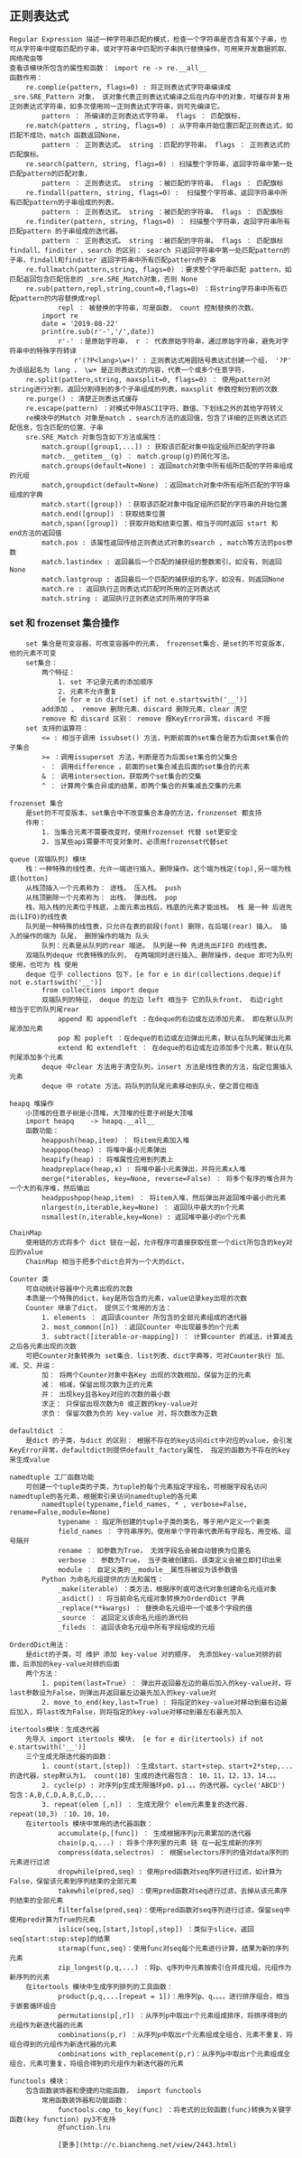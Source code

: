 ## 正则表达式
	Regular Expression 描述一种字符串匹配的模式，检查一个字符串是否含有某个子串，也可从字符串中提取匹配的子串，或对字符串中匹配的子串执行替换操作，可用来开发数据抓取、网络爬虫等
	查看该模块所包含的属性和函数： import re -> re.__all__
	函数作用：
		re.complie(pattern, flags=0) : 将正则表达式字符串编译成 _sre.SRE_Pattern 对象， 该对象代表正则表达式编译之后在内存中的对象，可缓存并复用正则表达式字符串，如多次使用同一正则表达式字符串，则可先编译它。
			pattern ： 所编译的正则表达式字符串， flags ： 匹配旗标，
		re.match(pattern , string, flags=0) : 从字符串开始位置匹配正则表达式，如匹配不成功，match 函数返回None，
			pattern ： 正则表达式。 string ：匹配的字符串。 flags ： 正则表达式的匹配旗标。
		re.search(pattern, string, flags=0) : 扫描整个字符串，返回字符串中第一处匹配pattern的匹配对象，
			pattern ： 正则表达式。 string ：被匹配的字符串。 flags ： 匹配旗标
		re.findall(pattern, string, flags=0) :  扫描整个字符串，返回字符串中所有匹配pattern的子串组成的列表。 
			pattern ： 正则表达式。 string ：被匹配的字符串。 flags ： 匹配旗标
		re.finditer(pattern, string, flags=0) ： 扫描整个字符串，返回字符串所有匹配pattern 的子串组成的迭代器。
			pattern ： 正则表达式。 string ：被匹配的字符串。 flags ： 匹配旗标
	findall、finditer 、search 的区别： search 只返回字符串中第一处匹配pattern的子串，findall和finditer 返回字符串中所有匹配pattern的子串
		re.fullmatch(pattern,string, flags=0) ：要求整个字符串匹配 pattern，如匹配返回包含匹配信息的 _sre.SRE_Match对象，否则 None
		re.sub(pattern,repl,string,count=0,flags=0) ：将string字符串中所有匹配pattern的内容替换成repl
				repl ： 被替换的字符串，可是函数， count 控制替换的次数。
			import re
			date = '2019-08-22'
			print(re.sub(r'-','/',date))
				r'-' ：是原始字符串， r ： 代表原始字符串，通过原始字符串，避免对字符串中的特殊字符转译
					r'(?P<lang>\w+)' : 正则表达式用圆括号表达式创建一个组， '?P' 为该组起名为 lang ， \w+ 是正则表达式的内容，代表一个或多个任意字符，
		re.split(pattern,string, maxsplit=0, flags=0) ： 使用pattern对string进行分割，返回分割得到的多个子串组成的列表，maxsplit 参数控制分割的次数
		re.purge() : 清楚正则表达式缓存
		re.escape(pattern) ：对模式中除ASCII字符、数值、下划线之外的其他字符转义
		re模块中的Match 对象是match 、search方法的返回值，包含了详细的正则表达式匹配信息，包含匹配的位置、子串
		sre.SRE_Match 对象包含如下方法或属性：
			match.group([group1,...]) : 获取该匹配对象中指定组所匹配的字符串
			match.__getitem__(g) ： match.group(g)的简化写法。
			match.groups(default=None) : 返回match对象中所有组所匹配的字符串组成的元组
			match,groupdict(default=None) ：返回match对象中所有组所匹配的字符串组成的字典
			match.start([group]) ：获取该匹配对象中指定组所匹配的字符串的开始位置
			match.end([group]) ：获取结束位置
			match,span([group]) ：获取开始和结束位置，相当于同时返回 start 和 end方法的返回值
			match.pos : 该属性返回传给正则表达式对象的search , match等方法的pos参数
			match.lastindex : 返回最后一个匹配的捕获组的整数索引，如没有，则返回None
			match.lastgroup : 返回最后一个匹配的捕获组的名字，如没有，则返回None
			match.re : 返回执行正则表达式匹配时所用的正则表达式
			match.string : 返回执行正则表达式时所用的字符串

### set 和 frozenset 集合操作
		set 集合是可变容器，可改变容器中的元素， frozenset集合，是set的不可变版本，他的元素不可变
		set集合：
			两个特征：
				1. set 不记录元素的添加顺序
				2. 元素不允许重复
				[e for e in dir(set) if not e.startswith('__')]
			add添加 、 remove 删除元素、discard 删除元素、clear 清空 
			remove 和 discard 区别： remove 报KeyError异常。discard 不报
		set 支持的运算符：
			<= : 相当于调用 issubset() 方法，判断前面的set集合是否为后面set集合的子集合
			>= ：调用issuperset 方法，判断是否为后面set集合的父集合
			- ： 调用difference ，前面的set集合减去后面的set集合的元素
			& ： 调用intersection，获取两个set集合的交集
			^ ： 计算两个集合异或的结果，即两个集合的并集减去交集的元素

	frozenset 集合
		是set的不可变版本，set集合中不改变集合本身的方法，fronzenset 都支持
		作用：
			1. 当集合元素不需要改变时，使用frozenset 代替 set更安全
			2. 当某些api需要不可变对象时，必须用frozenset代替set
	
	queue (双端队列) 模块
		栈：一种特殊的线性表，允许一端进行插入、删除操作。这个端为栈定(top),另一端为栈底(botton)
		从栈顶插入一个元素称为： 进栈， 压入栈。 push 
		从栈顶删除一个元素称为： 出栈， 弹出栈。 pop
		栈，陷入栈的元素位于栈底，上面元素出栈后，栈底的元素才能出栈。 栈 是一种 后进先出(LIFO)的线性表 
		队列是一种特殊的线性表，只允许在表的前段(font) 删除，在后端(rear) 插入。 插入的操作的端为 队尾， 删除操作的端为 队头
			队列：元素是从队列的rear 端进。 队列是一种 先进先出FIFO 的线性表。 
		双端队列deque 代表特殊的队列， 在两端同时进行插入、删除操作，deque 即可为队列使用，也可为 栈 使用
		deque 位于 collections 包下，[e for e in dir(collections.deque)if not e.startswith('__')]
			from collections import deque
			双端队列的特征， deque 的左边 left 相当于 它的队头front， 右边right 相当于它的队列尾rear
				append 和 appendleft ：在deque的右边或左边添加元素， 即在默认队列尾添加元素
				pop 和 popleft ：在deque的右边或左边弹出元素，默认在队列尾弹出元素
				extend 和 extendleft ： 在deque的右边或左边添加多个元素，默认在队列尾添加多个元素
			deque 中clear 方法用于清空队列，insert 方法是线性表的方法，指定位置插入元素
			deque 中 rotate 方法。将队列的队尾元素移动到队头，使之首位相连

	heapq 堆操作
		小顶堆的任意子树是小顶堆，大顶堆的任意子树是大顶堆
		import heapq	-> heapq.__all__
		函数功能：
			heappush(heap,item) ： 将item元素加入堆
			heappop(heap) : 将堆中最小元素弹出
			heapify(heap) : 将堆属性应用到列表上
			headpreplace(heap,x) : 将堆中最小元素弹出，并将元素x入堆
			merge(*iterables, key=None, reverse=False) ： 将多个有序的堆合并为一个大的有序堆，然后输出
			headppushpop(heap,item) ： 将item入堆，然后弹出并返回堆中最小的元素
			nlargest(n,iterable,key=None) ： 返回队中最大的n个元素
			nsmallest(n,iterable,key=None) : 返回堆中最小的n个元素
		
	ChainMap
		使用链的方式将多个 dict 链在一起，允许程序可直接获取任意一个dict所包含的key对应的value
		ChainMap 相当于把多个dict合并为一个大的dict，
	
	Counter 类
		可自动统计容器中个元素出现的次数
		本质是一个特殊的dict，key是所包含的元素，value记录key出现的次数 
		Counter 继承了dict， 提供三个常用的方法：
			1. elements ： 返回该counter 所包含的全部元素组成的迭代器
			2. most_common([n]) ：返回Counter 中出现最多的n个元素
			3. subtract([iterable-or-mapping]) ： 计算counter 的减法，计算减去之后各元素出现的次数
		可把Counter对象转换为 set集合、list列表、dict字典等，可对Counter执行 加、减、交、并运：
			加： 将两个Counter对象中各Key 出现的次数相加，保留为正的元素
			减： 相减，保留出现次数为正的元素
			并： 出现key且各key对应的次数的最小数
			求正： 只保留出现次数为0 或正数的key-value对
			求负： 保留次数为负的 key-value 对，将次数改为正数
		
	defaultdict ：
		是dict 的子类，与dict 的区别： 根据不存在的key访问dict中对应的value，会引发KeyError异常，defaultdict则提供default_factory属性， 指定的函数为不存在的key来生成value

	namedtuple 工厂函数功能
		可创建一个tuple类的子类，为tuple的每个元素指定字段名，可根据字段名访问namedtuple的各元素，根据索引来访问namedtuple的各元素
			namedtuple(typename,field_names, * , verbose=False, rename=False,module=None)
				typename : 指定所创建的tuple子类的类名，等于用户定义一个新类
				field_names ： 字符串序列，使用单个字符串代表所有字段名，用空格、逗号隔开
				rename ： 如参数为True， 无效字段名会被自动替换为位置名
				verbose ： 参数为True， 当子类被创建后，该类定义会被立即打印出来
				module ： 自定义类的__module__属性将被设为该参数值
			Python 为命名元组提供的方法和属性：
				_make(iterable) ：类方法，根据序列或可迭代对象创建命名元组对象
				_asdict() : 将当前命名元组对象转换为OrderdDict 字典
				_replace(**kwargs) ： 替换命名元组中一个或多个字段的值
				_source ： 返回定义该命名元组的源代码
				_fileds ： 返回该命名元组中所有字段组成的元组
			
	OrderdDict用法：
		是dict的子类，可 维护 添加 key-value 对的顺序， 先添加key-value对排的前面，后添加的key-value对排的后面
		两个方法：
			1. popitem(last=True) ： 弹出并返回最左边的最后加入的key-value对，将last参数设为False，则弹出并返回最左边最先加入的key-value对
			2. move_to_end(key,last=True) : 将指定的key-value对移动到最右边最后加入，将last改为False，则将指定的key-value对移动到最左右最先加入
			
	itertools模块：生成迭代器
		先导入 import itertools 模块， [e for e dir(itertools) if not e.startswith('__')]
		三个生成无限迭代器的函数：
			1. count(start,[step]) ：生成start、start+step、start+2*step,...的迭代器，step默认为1。 count(10) 生成的迭代器包含： 10，11，12，13，14.。。
			2. cycle(p) : 对序列p生成无限循环p0，p1.。。的迭代器。cycle('ABCD') 包含：A,B,C,D,A,B,C,D,...
			3. repeat(elem [,n]) ： 生成无限个 elem元素重复的迭代器. repeat(10,3) ：10，10，10，
		在itertools 模块中常用的迭代器函数：
				accumulate(p,[func]) ： 生成根据序列p元素累加的迭代器
				chain(p,q,...) : 将多个序列里的元素 链 在一起生成新的序列
				compress(data,selectros) ： 根据selectors序列的值对data序列的元素进行过滤
				dropwhile(pred,seq) : 使用pred函数对seq序列进行过滤，如计算为False，保留该元素到序列结束的全部元素
				takewhile(pred,seq) ：使用pred函数对seq进行过滤，去掉从该元素序列结束的全部元素
				filterfalse(pred,seq)：使用pred函数对seq序列进行过滤，保留seq中使用pred计算为True的元素
				islice(seq,[start,]stop[,step]) ：类似于slice，返回seq[start:stop:step]的结果
				starmap(func,seq)：使用func对seq每个元素进行计算，结果为新的序列元素
				zip_longest(p,q,...) ：将p、q序列中元素按索引合并成元组，元组作为新序列的元素
		在itertools 模块中生成序列排列的工具函数：
				product(p,q,...[repeat = 1])：用序列p、q，。。。进行排序组合，相当于嵌套循环组合
				permutations(p[,r]) ：从序列p中取出r个元素组成排序，将排序得到的元组作为新迭代器的元素
				combinations(p,r) ：从序列p中取出r个元素组成全组合，元素不重复，将组合得到的元组作为新迭代器的元素
				combinations with_replacement(p,r)：从序列p中取出r个元素组成全组合，元素可重复，将组合得到的元组作为新迭代器的元素

	functools 模块：
		包含函数装饰器和便捷的功能函数， import functools 
			常用函数装饰器和功能函数：
				functools.cmp_to_key(func) ：将老式的比较函数(func)转换为关键字函数(key function) py3不支持
				@function.lru

				[更多](http://c.biancheng.net/view/2443.html)







